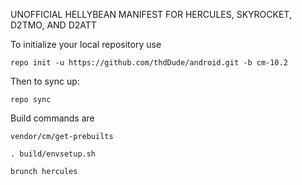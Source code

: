 UNOFFICIAL HELLYBEAN MANIFEST FOR HERCULES, SKYROCKET, D2TMO, AND D2ATT

To initialize your local repository use

    repo init -u https://github.com/thdDude/android.git -b cm-10.2

Then to sync up:

    repo sync


Build commands are
   
    vendor/cm/get-prebuilts
    
    . build/envsetup.sh
    
    brunch hercules 
